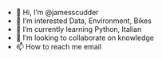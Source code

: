 - 👋 Hi, I’m @jamesscudder
- 👀 I’m interested Data, Environment, Bikes
- 🌱 I’m currently learning Python, Italian
- 💞️ I’m looking to collaborate on knowledge
- 📫 How to reach me email

<!---
jamesscudder/jamesscudder is a ✨ special ✨ repository because its `README.md` (this file) appears on your GitHub profile.
You can click the Preview link to take a look at your changes.
--->
